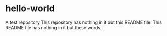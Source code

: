 # hello-world
A test repository
This repository has nothing in it but this README file. This README file has nothing in it but these words.

